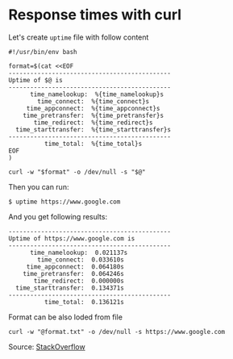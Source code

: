 # Response times with curl

Let's create `uptime` file with follow content

```shell
#!/usr/bin/env bash

format=$(cat <<EOF
---------------------------------------------
Uptime of $@ is
---------------------------------------------
      time_namelookup:  %{time_namelookup}s
        time_connect:  %{time_connect}s
     time_appconnect:  %{time_appconnect}s
    time_pretransfer:  %{time_pretransfer}s
       time_redirect:  %{time_redirect}s
  time_starttransfer:  %{time_starttransfer}s
---------------------------------------------
          time_total:  %{time_total}s
EOF
)

curl -w "$format" -o /dev/null -s "$@"
```

Then you can run:

```shell
$ uptime https://www.google.com
```

And you get following results:

```text
---------------------------------------------
Uptime of https://www.google.com is
---------------------------------------------
      time_namelookup:  0.021137s
        time_connect:  0.033610s
     time_appconnect:  0.064180s
    time_pretransfer:  0.064246s
       time_redirect:  0.000000s
  time_starttransfer:  0.134371s
---------------------------------------------
          time_total:  0.136121s
```


Format can be also loded from file

```shell
curl -w "@format.txt" -o /dev/null -s https://www.google.com
```

Source: [StackOverflow](https://stackoverflow.com/a/22625150/355316)